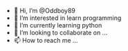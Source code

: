 - 👋 Hi, I’m @Oddboy89
- 👀 I’m interested in learn programming
- 🌱 I’m currently learning python 
- 💞️ I’m looking to collaborate on ...
- 📫 How to reach me ...

<!---
Oddboy89/Oddboy89 is a ✨ special ✨ repository because its `README.md` (this file) appears on your GitHub profile.
You can click the Preview link to take a look at your changes.
--->
